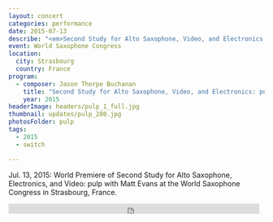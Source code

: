 ```yaml
---
layout: concert
categories: performance
date: 2015-07-13
describe: "<em>Second Study for Alto Saxophone, Video, and Electronics: pulp</em> (2015), world premiere. Matt Evans."
event: World Saxophone Congress
location:
  city: Strasbourg
  country: France
program:
  - composer: Jason Thorpe Buchanan
    title: "Second Study for Alto Saxophone, Video, and Electronics: pulp"
    year: 2015
headerImage: headers/pulp_1_full.jpg
thumbnail: updates/pulp_280.jpg
photosFolder: pulp
tags:
  - 2015
  - switch

---
```


Jul. 13, 2015: World Premiere of Second Study for Alto Saxophone, Electronics, and Video: pulp with Matt Evans at the World Saxophone Congress in Strasbourg, France.


<iframe width="98%" height="20" scrolling="no" frameborder="no" src="https://w.soundcloud.com/player/?url=https%3A//api.soundcloud.com/tracks/235369830%3Fsecret_token%3Ds-9y9Ej&amp;color=ff5500&amp;inverse=true&amp;auto_play=false&amp;show_user=true"></iframe>
